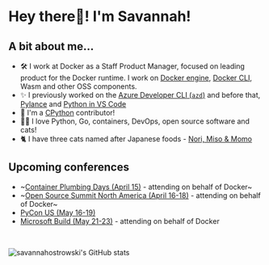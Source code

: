 # **Hey there👋! I'm Savannah!** 

## **A bit about me...**
- 🛠 I work at Docker as a Staff Product Manager, focused on leading product for the Docker runtime. I work on [Docker engine](https://github.com/moby/moby), [Docker CLI](https://github.com/docker/cli), Wasm and other OSS components.
- ✨ I previously worked on the [Azure Developer CLI (`azd`)](https://github.com/azure/azure-dev) and before that, [Pylance](https://github.com/microsoft/pylance-release) and [Python in VS Code](https://github.com/microsoft/vscode-python)
- 🐍 I'm a [CPython](https://github.com/python/cpython) contributor!
- 👩‍💻 I love Python, Go, containers, DevOps, open source software and cats!
- 🐈 I have three cats named after Japanese foods - [Nori, Miso & Momo](cats.jpg)

## Upcoming conferences
- ~[Container Plumbing Days (April 15)](https://containerplumbing.org/) - attending on behalf of Docker~
- ~[Open Source Summit North America (April 16-18)](https://events.linuxfoundation.org/open-source-summit-north-america/) - attending on behalf of Docker~
- [PyCon US (May 16-19)](https://us.pycon.org/2024/)
- [Microsoft Build (May 21-23)](https://build.microsoft.com/en-US/home) - attending on behalf of Docker

<br>
 
![`savannahostrowski`'s GitHub stats](https://github-readme-stats.vercel.app/api?username=savannahostrowski&show_icons=true&theme=radical)
